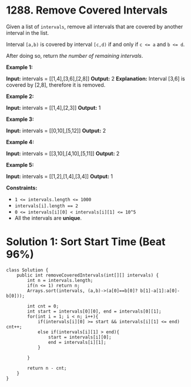 # 1288. Remove Covered Intervals
Given a list of  `intervals`, remove all intervals that are covered by another interval in the list.

Interval  `[a,b)`  is covered by interval  `[c,d)`  if and only if  `c <= a`  and  `b <= d`.

After doing so, return  _the number of remaining intervals_.

**Example 1:**

**Input:** intervals = [[1,4],[3,6],[2,8]]
**Output:** 2
**Explanation:** Interval [3,6] is covered by [2,8], therefore it is removed.

**Example 2:**

**Input:** intervals = [[1,4],[2,3]]
**Output:** 1

**Example 3:**

**Input:** intervals = [[0,10],[5,12]]
**Output:** 2

**Example 4:**

**Input:** intervals = [[3,10],[4,10],[5,11]]
**Output:** 2

**Example 5:**

**Input:** intervals = [[1,2],[1,4],[3,4]]
**Output:** 1

**Constraints:**

-   `1 <= intervals.length <= 1000`
-   `intervals[i].length == 2`
-   `0 <= intervals[i][0] < intervals[i][1] <= 10^5`
-   All the intervals are  **unique**.

# Solution 1: Sort Start Time (Beat 96%)
```
class Solution {
    public int removeCoveredIntervals(int[][] intervals) {
        int n = intervals.length;
        if(n <= 1) return n;
        Arrays.sort(intervals, (a,b)->(a[0]==b[0]? b[1]-a[1]:a[0]-b[0]));
        
        int cnt = 0;
        int start = intervals[0][0], end = intervals[0][1];
        for(int i = 1; i < n; i++){
            if(intervals[i][0] >= start && intervals[i][1] <= end) cnt++;
            else if(intervals[i][1] > end){
                start = intervals[i][0];
                end = intervals[i][1]; 
            }
            
        }
        
        return n - cnt;
    }
}
```
